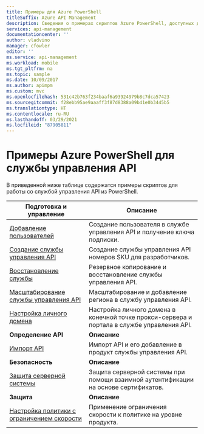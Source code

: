```yaml
---
title: Примеры для Azure PowerShell
titleSuffix: Azure API Management
description: Сведения о примерах скриптов Azure PowerShell, доступных для службы "Управление API", например для добавления пользователя и импорта API.
services: api-management
documentationcenter: ''
author: vladvino
manager: cfowler
editor: ''
ms.service: api-management
ms.workload: mobile
ms.tgt_pltfrm: na
ms.topic: sample
ms.date: 10/09/2017
ms.author: apimpm
ms.custom: mvc
ms.openlocfilehash: 531c42b763f234baaf6a93924979b8c7dca57423
ms.sourcegitcommit: f28ebb95ae9aaaff3f87d8388a09b41e0b3445b5
ms.translationtype: HT
ms.contentlocale: ru-RU
ms.lasthandoff: 03/29/2021
ms.locfileid: "87905811"
---
```

# <a name="azure-powershell-samples-for-api-management"></a>Примеры Azure PowerShell для службы управления API

В приведенной ниже таблице содержатся примеры скриптов для работы со службой управления API из PowerShell.

| Подготовка и управление | Описание |
| -------------------- | ----------- |
|[Добавление пользователей](./scripts/powershell-add-user-and-get-subscription-key.md?toc=%2fpowershell%2fmodule%2ftoc.json)| Создание пользователя в службе управления API и получение ключа подписки.|
|[Создание службы управления API](./scripts/powershell-create-apim-service.md?toc=%2fpowershell%2fmodule%2ftoc.json)|Создание службы управления API номеров SKU для разработчиков.|
|[Восстановление службы](./scripts/powershell-backup-restore-apim-service.md?toc=%2fpowershell%2fmodule%2ftoc.json)|Резервное копирование и восстановление службы управления API.|
|[Масштабирование службы управления API](./scripts/powershell-scale-and-addregion-apim-service.md?toc=%2fpowershell%2fmodule%2ftoc.json)|Масштабирование и добавление региона в службу управления API.|
|[Настройка личного домена](./scripts/powershell-setup-custom-domain.md?toc=%2fpowershell%2fmodule%2ftoc.json)|Настройка личного домена в конечной точке прокси-сервера и портала в службе управления API.|
|**Определение API**| **Описание** |
|[Импорт API](./scripts/powershell-import-api-and-add-to-product.md?toc=%2fpowershell%2fmodule%2ftoc.json)|Импорт API и его добавление в продукт службы управления API.|
|**Безопасность**| **Описание** |
|[Защита серверной системы](./scripts/powershell-secure-backend-with-mutual-certificate-authentication.md?toc=%2fpowershell%2fmodule%2ftoc.json)|Защита серверной системы при помощи взаимной аутентификации на основе сертификатов.|
|**Защита**| **Описание** |
|[Настройка политики с ограничением скорости](./scripts/powershell-setup-rate-limit-policy.md?toc=%2fpowershell%2fmodule%2ftoc.json)|Применение ограничения скорости к политике на уровне продукта. |
